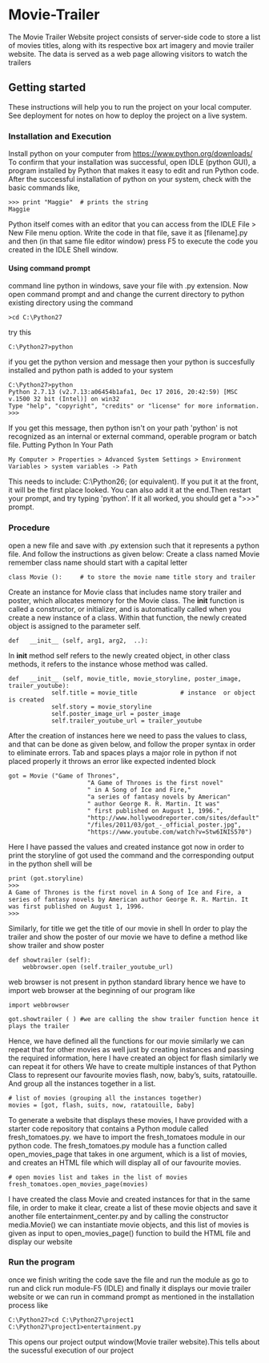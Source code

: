 # Movie-Trailer
The Movie Trailer Website project consists of server-side code to store a list of movies titles, along with its respective box art imagery and movie trailer website. The data is served as a web page allowing visitors to watch the trailers
## Getting started
These instructions will help you to run the project on your local computer. See deployment for notes on how to deploy the project on a live system.
### Installation and Execution
Install python on your computer from https://www.python.org/downloads/
To confirm that your installation was successful, open IDLE (python GUI), a program installed by Python that makes it easy to edit and run Python code. After the successful installation of python on your system, check with the basic commands like,
```
>>> print "Maggie"	# prints the string							
Maggie  
```
Python itself comes with an editor that you can access from the IDLE File > New File menu option.
Write the code in that file, save it as [filename].py and then (in that same file editor window) press F5 to execute the code you created in the IDLE Shell window.

#### Using command prompt
command line python in windows, save your file with .py extension. Now open command prompt and and change the current directory to python existing directory using the command
```
>cd C:\Python27
```
try this
```
C:\Python27>python
```
if you get the python version and message then your python is succesfully installed and python path is added to your system
```
C:\Python27>python
Python 2.7.13 (v2.7.13:a06454b1afa1, Dec 17 2016, 20:42:59) [MSC v.1500 32 bit (Intel)] on win32
Type "help", "copyright", "credits" or "license" for more information.
>>>
```
If you get this message, then python isn't on your path
'python' is not recognized as an internal or external command, operable program or batch file.
Putting Python In Your Path
```
My Computer > Properties > Advanced System Settings > Environment Variables > system variables -> Path
```
This needs to include: C:\Python26; (or equivalent). If you put it at the front, it will be the first place looked. You can also add it at the end.Then restart your prompt, and try typing 'python'. If it all worked, you should get a ">>>" prompt.

### Procedure
open a new file and save with .py extension such that it represents a python file. And follow the instructions as given below:
Create a class named Movie remember class name should start with a capital letter
```
class Movie (): 	# to store the movie name title story and trailer
```
Create an instance for Movie class that includes name story trailer and poster, which allocates memory for the Movie class. The __init__ function is called a constructor, or initializer, and is automatically called when you create a new instance of a class. Within that function, the newly created object is assigned to the parameter self.
```
def   __init__ (self, arg1, arg2,  ..): 
```
In __init__ method self refers to the newly created object, in other class methods, it refers to the instance whose method was called.
```
def   __init__ (self, movie_title, movie_storyline, poster_image, trailer_youtube):
        	self.title = movie_title			# instance  or object  is created
        	self.story = movie_storyline
       	  	self.poster_image_url = poster_image
        	self.trailer_youtube_url = trailer_youtube
```
After the creation of instances here we need to pass the values to class, and that can be done as given below, and follow the proper syntax in order to eliminate errors. Tab and spaces plays a major role in python if not placed properly it throws an error like expected indented block
```
got = Movie ("Game of Thrones",
                      "A Game of Thrones is the first novel"
                      " in A Song of Ice and Fire,"
                      "a series of fantasy novels by American"
                      " author George R. R. Martin. It was"
                      " first published on August 1, 1996.",
                      "http://www.hollywoodreporter.com/sites/default"
                      "/files/2011/03/got_-_official_poster.jpg",
                      "https://www.youtube.com/watch?v=Stw6INIS570")
```
Here I have passed the values and created instance got now in order to print the storyline of got used the command and the corresponding output in the python shell will be
```
print (got.storyline)
>>>
A Game of Thrones is the first novel in A Song of Ice and Fire, a series of fantasy novels by American author George R. R. Martin. It was first published on August 1, 1996.
>>>
```
Similarly, for title we get the title of our movie in shell
In order to play the trailer and show the poster of our movie we have to define a method like show trailer and show poster
```
def showtrailer (self):
	webbrowser.open (self.trailer_youtube_url)
```
web browser is not present in python standard library hence we have to import web browser at the beginning of our program like
```
import webbrowser

got.showtrailer ( )	#we are calling the show trailer function hence it plays the trailer 
```
Hence, we have defined all the functions for our movie similarly we can repeat that for other movies as well just by creating instances and passing the required information, here I have created an object for flash similarly we can repeat it for others
We have to create multiple instances of that Python Class to represent our favourite movies flash, now, baby’s, suits, ratatouille. And group all the instances together in a list.
```
# list of movies (grouping all the instances together)
movies = [got, flash, suits, now, ratatouille, baby]
```
To generate a website that displays these movies, I have provided with a starter code repository that contains a Python module called fresh_tomatoes.py. we have to import the fresh_tomatoes module in our python code. The fresh_tomatoes.py module has a function called open_movies_page that takes in one argument, which is a list of movies, and creates an HTML file which will display all of our favourite movies.
```
# open movies list and takes in the list of movies
fresh_tomatoes.open_movies_page(movies)
```
I have created the class Movie and created instances for that in the same file, in order to make it clear, create a list of these movie objects and save it another file entertainment_center.py and by calling the constructor media.Movie()  we can instantiate movie objects, and this list of movies is given as input to open_movies_page() function to build the HTML file and display our website
### Run the program
once we finish writing the code save the file and run the module as go to run and click run module-F5 (IDLE) and finally it displays our movie trailer website or we can run in command prompt as mentioned in the installation process like
```
C:\Python27>cd C:\Python27\project1
C:\Python27\project1>entertainment.py
```
This opens our project output window(Movie trailer website).This tells about the sucessful execution of our project



